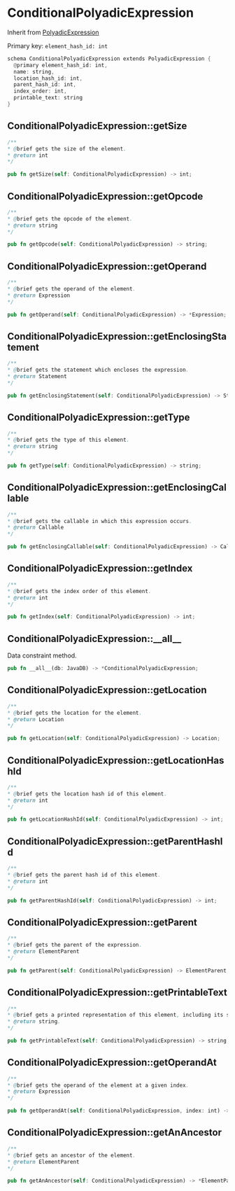 # ConditionalPolyadicExpression

Inherit from [PolyadicExpression](./PolyadicExpression.md)

Primary key: `element_hash_id: int`

```rust
schema ConditionalPolyadicExpression extends PolyadicExpression {
  @primary element_hash_id: int,
  name: string,
  location_hash_id: int,
  parent_hash_id: int,
  index_order: int,
  printable_text: string
}
```
## ConditionalPolyadicExpression::getSize

```java
/**
* @brief gets the size of the element.
* @return int
*/
```
```rust
pub fn getSize(self: ConditionalPolyadicExpression) -> int;
```
## ConditionalPolyadicExpression::getOpcode

```java
/**
* @brief gets the opcode of the element.
* @return string
*/
```
```rust
pub fn getOpcode(self: ConditionalPolyadicExpression) -> string;
```
## ConditionalPolyadicExpression::getOperand

```java
/**
* @brief gets the operand of the element.
* @return Expression
*/
```
```rust
pub fn getOperand(self: ConditionalPolyadicExpression) -> *Expression;
```
## ConditionalPolyadicExpression::getEnclosingStatement

```java
/**
* @brief gets the statement which encloses the expression.
* @return Statement 
*/
```
```rust
pub fn getEnclosingStatement(self: ConditionalPolyadicExpression) -> Statement;
```
## ConditionalPolyadicExpression::getType

```java
/**
* @brief gets the type of this element.
* @return string
*/
```
```rust
pub fn getType(self: ConditionalPolyadicExpression) -> string;
```
## ConditionalPolyadicExpression::getEnclosingCallable

```java
/**
* @brief gets the callable in which this expression occurs.
* @return Callable 
*/
```
```rust
pub fn getEnclosingCallable(self: ConditionalPolyadicExpression) -> Callable;
```
## ConditionalPolyadicExpression::getIndex

```java
/**
* @brief gets the index order of this element.
* @return int
*/
```
```rust
pub fn getIndex(self: ConditionalPolyadicExpression) -> int;
```
## ConditionalPolyadicExpression::\_\_all\_\_

Data constraint method.

```rust
pub fn __all__(db: JavaDB) -> *ConditionalPolyadicExpression;
```
## ConditionalPolyadicExpression::getLocation

```java
/**
* @brief gets the location for the element.
* @return Location
*/
```
```rust
pub fn getLocation(self: ConditionalPolyadicExpression) -> Location;
```
## ConditionalPolyadicExpression::getLocationHashId

```java
/**
* @brief gets the location hash id of this element.
* @return int
*/
```
```rust
pub fn getLocationHashId(self: ConditionalPolyadicExpression) -> int;
```
## ConditionalPolyadicExpression::getParentHashId

```java
/**
* @brief gets the parent hash id of this element.
* @return int
*/
```
```rust
pub fn getParentHashId(self: ConditionalPolyadicExpression) -> int;
```
## ConditionalPolyadicExpression::getParent

```java
/**
* @brief gets the parent of the expression.
* @return ElementParent 
*/
```
```rust
pub fn getParent(self: ConditionalPolyadicExpression) -> ElementParent;
```
## ConditionalPolyadicExpression::getPrintableText

```java
/**
* @brief gets a printed representation of this element, including its structure where applicable.
* @return string.
*/
```
```rust
pub fn getPrintableText(self: ConditionalPolyadicExpression) -> string;
```
## ConditionalPolyadicExpression::getOperandAt

```java
/**
* @brief gets the operand of the element at a given index.
* @return Expression
*/
```
```rust
pub fn getOperandAt(self: ConditionalPolyadicExpression, index: int) -> Expression;
```
## ConditionalPolyadicExpression::getAnAncestor

```java
/**
* @brief gets an ancestor of the element.
* @return ElementParent 
*/
```
```rust
pub fn getAnAncestor(self: ConditionalPolyadicExpression) -> *ElementParent;
```
